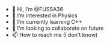 - 👋 Hi, I’m @FUSSA36
- 👀 I’m interested in Physics
- 🌱 I’m currently learning C++
- 💞️ I’m looking to collaborate on future
- 📫 How to reach me (I don't know)

<!---
FUSSA36/FUSSA36 is a ✨ special ✨ repository because its `README.md` (this file) appears on your GitHub profile.
You can click the Preview link to take a look at your changes.
--->
